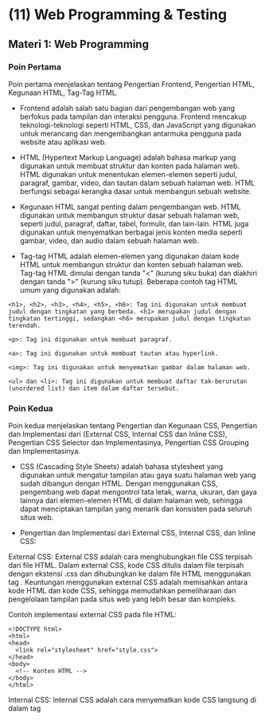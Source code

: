 # (11) Web Programming & Testing

## Materi 1: Web Programming

### Poin Pertama
Poin pertama menjelaskan tentang Pengertian Frontend, Pengertian HTML, Kegunaan HTML, Tag-Tag HTML. 

- Frontend adalah salah satu bagian dari pengembangan web yang berfokus pada tampilan dan interaksi pengguna. Frontend mencakup teknologi-teknologi seperti HTML, CSS, dan JavaScript yang digunakan untuk merancang dan mengembangkan antarmuka pengguna pada website atau aplikasi web.

- HTML (Hypertext Markup Language) adalah bahasa markup yang digunakan untuk membuat struktur dan konten pada halaman web. HTML digunakan untuk menentukan elemen-elemen seperti judul, paragraf, gambar, video, dan tautan dalam sebuah halaman web. HTML berfungsi sebagai kerangka dasar untuk membangun sebuah website.

- Kegunaan HTML sangat penting dalam pengembangan web. HTML digunakan untuk membangun struktur dasar sebuah halaman web, seperti judul, paragraf, daftar, tabel, formulir, dan lain-lain. HTML juga digunakan untuk menyematkan berbagai jenis konten media seperti gambar, video, dan audio dalam sebuah halaman web.

- Tag-tag HTML adalah elemen-elemen yang digunakan dalam kode HTML untuk membangun struktur dan konten sebuah halaman web. Tag-tag HTML dimulai dengan tanda "<" (kurung siku buka) dan diakhiri dengan tanda ">" (kurung siku tutup). Beberapa contoh tag HTML umum yang digunakan adalah:

```
<h1>, <h2>, <h3>, <h4>, <h5>, <h6>: Tag ini digunakan untuk membuat judul dengan tingkatan yang berbeda. <h1> merupakan judul dengan tingkatan tertinggi, sedangkan <h6> merupakan judul dengan tingkatan terendah.

<p>: Tag ini digunakan untuk membuat paragraf.

<a>: Tag ini digunakan untuk membuat tautan atau hyperlink.

<img>: Tag ini digunakan untuk menyematkan gambar dalam halaman web.

<ul> dan <li>: Tag ini digunakan untuk membuat daftar tak-berurutan (unordered list) dan item dalam daftar tersebut.
```

### Poin Kedua
Poin kedua menjelaskan tentang Pengertian dan Kegunaan CSS, Pengertian dan Implementasi dari (External CSS, Internal CSS dan Inline CSS), Pengertian CSS Selector dan Implementasinya, Pengertian CSS Grouping dan Implementasinya.

- CSS (Cascading Style Sheets) adalah bahasa stylesheet yang digunakan untuk mengatur tampilan atau gaya suatu halaman web yang sudah dibangun dengan HTML. Dengan menggunakan CSS, pengembang web dapat mengontrol tata letak, warna, ukuran, dan gaya lainnya dari elemen-elemen HTML di dalam halaman web, sehingga dapat menciptakan tampilan yang menarik dan konsisten pada seluruh situs web.

- Pengertian dan Implementasi dari External CSS, Internal CSS, dan Inline CSS:

External CSS: External CSS adalah cara menghubungkan file CSS terpisah dari file HTML. Dalam external CSS, kode CSS ditulis dalam file terpisah dengan ekstensi .css dan dihubungkan ke dalam file HTML menggunakan tag <link>. Keuntungan menggunakan external CSS adalah memisahkan antara kode HTML dan kode CSS, sehingga memudahkan pemeliharaan dan pengelolaan tampilan pada situs web yang lebih besar dan kompleks.

Contoh implementasi external CSS pada file HTML:

```
<!DOCTYPE html>
<html>
<head>
  <link rel="stylesheet" href="style.css">
</head>
<body>
  <!-- Konten HTML -->
</body>
</html>
```

Internal CSS: Internal CSS adalah cara menyematkan kode CSS langsung di dalam tag <style> dalam file HTML. Kode CSS di dalam internal CSS hanya berlaku untuk halaman HTML yang sama. Internal CSS cocok digunakan untuk halaman web yang sederhana atau memiliki tampilan yang khusus untuk halaman tertentu.

Contoh implementasi internal CSS pada file HTML:

```
<!DOCTYPE html>
<html>
<head>
  <style>
    /* Kode CSS */
  </style>
</head>
<body>
  <!-- Konten HTML -->
</body>
</html>
```

Inline CSS: Inline CSS adalah cara menambahkan kode CSS langsung pada atribut style di dalam tag HTML. Kode CSS di dalam inline CSS hanya berlaku untuk elemen HTML tertentu dan tidak dapat digunakan kembali pada elemen HTML lainnya. Inline CSS sebaiknya digunakan untuk perubahan tampilan yang sangat spesifik pada elemen HTML tertentu.

Contoh implementasi inline CSS pada tag HTML:

```
<!DOCTYPE html>
<html>
<head>
</head>
<body>
  <p style="color: blue; font-size: 18px;">Ini adalah paragraf dengan tampilan inline CSS</p>
</body>
</html>
```

- Pengertian CSS Selector dan Implementasinya:

CSS Selector adalah cara untuk memilih atau menargetkan elemen HTML yang akan diberikan gaya atau tampilan menggunakan CSS. Selector digunakan untuk mengidentifikasi elemen HTML yang akan diberikan pengaturan gaya tertentu.

Contoh implementasi CSS Selector:

```
/* Selector berdasarkan nama tag HTML */
p {
  color: blue;
  font-size: 16px;
}

/* Selector berdasarkan atribut class pada elemen HTML */
.my-class {
  color: red;
  font-size: 14px;
}

/* Selector berdasarkan atribut id pada elemen HTML */
#my-id {
  color: green;
  font-size: 12px;
}
```

- Pengertian CSS Grouping dan Implementasinya:

CSS Grouping adalah cara untuk mengelompokkan beberapa selector menjadi satu aturan CSS. Hal ini memungkinkan pengembang web untuk memberikan gaya yang sama kepada beberapa elemen HTML dengan kode CSS yang lebih efisien.

Contoh implementasi CSS Grouping:

```
/* Menggunakan grup selector untuk memberikan gaya yang sama pada beberapa elemen HTML */
.header, .footer {
background-color: gray;
padding: 10px;
}

/* Menggunakan grup selector untuk memberikan gaya yang sama pada beberapa elemen HTML dengan atribut class yang berbeda */
.button-primary, .button-secondary {
background-color: blue;
color: white;
padding: 5px 10px;
}
```


### Poin Ketiga
Poin ketiga menjelaskan tentang Pengertian dan Kegunaan Frontend Framework, Contoh Frontend Framework, Pengertian Bootstrap dan Keunggulannya

- Pengertian dan Kegunaan Frontend Framework:

Frontend Framework adalah kumpulan dari berbagai teknologi atau komponen yang digunakan untuk membangun antarmuka pengguna (UI) suatu aplikasi web. Frontend Framework menyediakan struktur, komponen, dan gaya yang sudah siap pakai sehingga memudahkan pengembang web dalam membangun tampilan yang menarik dan responsif tanpa harus membuat semuanya dari awal.

- Contoh Frontend Framework:

Bootstrap: Bootstrap adalah salah satu Frontend Framework yang paling populer dan banyak digunakan. Bootstrap menyediakan kumpulan komponen UI seperti grid system, form, button, navbar, dan masih banyak lagi, serta gaya CSS yang sudah siap pakai. Bootstrap juga menyediakan JavaScript plugin untuk memperkaya interaksi pengguna dalam aplikasi web.

- Pengertian Bootstrap dan Keunggulannya:

Bootstrap adalah sebuah Frontend Framework yang dikembangkan oleh Twitter. Bootstrap menyediakan kumpulan komponen UI yang siap pakai seperti grid system, form, button, navbar, modal, dan masih banyak lagi, serta gaya CSS yang telah ditentukan sebelumnya. Keunggulan Bootstrap antara lain:

Responsif: Bootstrap dirancang untuk menjadi responsif, artinya tampilan yang dihasilkan akan menyesuaikan dengan ukuran layar perangkat pengguna, baik itu desktop, tablet, atau smartphone. Hal ini memudahkan pengembang web dalam membangun aplikasi web yang bisa diakses dengan baik di berbagai perangkat.

Mudah digunakan: Bootstrap menyediakan dokumentasi yang lengkap dan mudah dipahami, serta contoh-contoh kode yang siap pakai. Pengembang web dapat dengan mudah menggunakan komponen-komponen Bootstrap untuk membangun tampilan yang menarik dan responsif.

Customizable: Meskipun Bootstrap menyediakan gaya CSS yang sudah ditentukan sebelumnya, namun pengembang web masih dapat mengkustomisasi tampilan sesuai kebutuhan proyek. Bootstrap menggunakan konsep class dan komponen yang modular, sehingga memudahkan pengembang web dalam mengganti tampilan yang sudah ada atau menambahkan gaya baru.

Kompatibilitas: Bootstrap kompatibel dengan berbagai peramban web modern, seperti Google Chrome, Mozilla Firefox, Microsoft Edge, dan Safari. Hal ini memastikan bahwa tampilan yang dibangun dengan Bootstrap dapat diakses oleh pengguna dengan berbagai perangkat dan peramban web.

## Materi 2: Review Web UI Testing with Serenity

### Poin Pertama
Poin pertama menjelaskan tentang Pengertian Serenity BDD, Terdiri dari Apa Saja Arsitektur Serenity BDD, Deskripsi dari Masing-masing Arsitektur Serenity BDD (Define Requirements, Automate Acceptance Criteria, Implement the Test, Report on the Test Results).

- Serenity BDD adalah sebuah framework pengujian perangkat lunak yang berbasis pada Behavior-Driven Development (BDD). BDD adalah metodologi pengembangan perangkat lunak yang fokus pada kolaborasi antara tim pengembang, tim pengujian, dan pemangku kepentingan bisnis untuk menghasilkan perangkat lunak yang berkualitas dan sesuai dengan kebutuhan bisnis.

- Arsitektur Serenity BDD terdiri dari beberapa tahap, yaitu:

Define Requirements: Tahap ini melibatkan kolaborasi antara tim pengembang, tim pengujian, dan pemangku kepentingan bisnis untuk menentukan kebutuhan bisnis yang harus diimplementasikan dalam perangkat lunak. Hasil dari tahap ini adalah sebuah dokumen yang berisi skenario pengujian yang dijelaskan dalam bahasa alami yang dapat dimengerti oleh semua pihak terkait.

Automate Acceptance Criteria: Tahap ini melibatkan tim pengujian dalam mengubah skenario pengujian yang sudah didefinisikan dalam tahap sebelumnya menjadi skenario pengujian yang dapat dijalankan secara otomatis. Serenity BDD menyediakan fitur yang memungkinkan pengujian dapat ditulis dalam bahasa alami yang mudah dipahami, seperti Gherkin.

Implement the Test: Tahap ini melibatkan tim pengembang dalam mengimplementasikan kode pengujian berdasarkan skenario pengujian yang sudah diotomatisasi dalam tahap sebelumnya. Serenity BDD mendukung pengujian dalam berbagai bahasa pemrograman, seperti Java, C#, dan Ruby.

Report on the Test Results: Tahap ini melibatkan tim pengujian dalam melihat hasil dari pengujian yang sudah dijalankan dan menghasilkan laporan yang dapat memberikan informasi tentang status pengujian dan kualitas perangkat lunak yang diuji. Serenity BDD menyediakan fitur pelaporan yang komprehensif dan dapat digunakan untuk menghasilkan laporan yang informatif dan mudah dipahami.

### Poin Kedua
Poin kedua menjelaskan tentang Persiapan dan Tools untuk Melakukan Testing dengan Serenity BDD dan Maven, Penjelasan tentang Practice Scenario dengan Serenity BDD (Write Test Story, Create Test Class, Create Test Steps, Create Page Object, Run the Test).
  
- Sebelum dapat melakukan pengujian menggunakan Serenity BDD, beberapa persiapan dan pengaturan perlu dilakukan, antara lain:

Menggunakan Maven: Maven adalah sebuah alat manajemen proyek yang banyak digunakan dalam pengembangan perangkat lunak Java. Serenity BDD dapat diintegrasikan dengan Maven untuk mengelola dependensi dan konfigurasi proyek pengujian.

Menggunakan Serenity BDD Plugin: Serenity BDD menyediakan plugin untuk Maven yang dapat digunakan untuk mengatur pengaturan dan konfigurasi proyek pengujian.

Menyusun Skenario Pengujian: Skenario pengujian dalam Serenity BDD ditulis dalam bahasa Gherkin, yang merupakan bahasa alami yang mudah dipahami oleh tim pengembang, tim pengujian, dan pemangku kepentingan bisnis. Skenario pengujian biasanya dinyatakan dalam bentuk "cerita" (story) yang berisi langkah-langkah pengujian yang diinginkan.

- Praktik pengujian dengan Serenity BDD biasanya melibatkan langkah-langkah sebagai berikut:

Menulis Test Story: Tim pengujian menulis skenario pengujian dalam bentuk cerita (story) menggunakan bahasa Gherkin. Cerita ini harus jelas, spesifik, dan mudah dimengerti oleh semua pihak terkait, termasuk tim pengembang dan pemangku kepentingan bisnis.

Membuat Test Class: Setelah cerita pengujian ditulis, tim pengujian membuat kelas pengujian (test class) yang akan mengimplementasikan skenario pengujian tersebut. Kelas pengujian ini akan mengandung kode pengujian yang akan dijalankan secara otomatis.

Membuat Test Steps: Dalam kelas pengujian, tim pengujian membuat langkah-langkah pengujian (test steps) yang sesuai dengan langkah-langkah dalam cerita pengujian. Langkah-langkah pengujian ini akan dijalankan secara berurutan sesuai dengan skenario pengujian yang ditentukan dalam cerita pengujian.

Membuat Page Object: Page Object adalah sebuah pola desain yang digunakan dalam Serenity BDD untuk memisahkan logika pengujian dari implementasi antarmuka pengguna. Tim pengujian membuat Page Object yang berisi metode-metode untuk mengakses dan memanipulasi elemen-elemen antarmuka pengguna dalam pengujian. Hal ini memungkinkan pengujian tetap berjalan walaupun ada perubahan pada antarmuka pengguna.

Menjalankan Pengujian: Setelah semua langkah pengujian, langkah-langkah pengujian, dan Page Object sudah dibuat, tim pengujian dapat menjalankan pengujian menggunakan alat pengujian yang disediakan oleh Serenity BDD, seperti JUnit atau TestNG. Serenity BDD akan menjalankan pengujian sesuai dengan skenario pengujian yang telah ditentukan dalam cerita pengujian, dan menghasilkan laporan hasil pengujian yang bisa dianalisis oleh tim pengujian dan tim pengembang.

### Poin Ketiga
Poin ketiga menjelaskan tentang Serenity Properties, Parameter Injection, Meta Filtering, Parameterized Scenario. 
  
Serenity BDD menyediakan fitur-fitur lanjutan yang dapat membantu tim pengujian dalam mengatur dan mengelola pengujian dengan lebih efisien, antara lain:

- Serenity Properties: Serenity Properties adalah file konfigurasi yang dapat digunakan untuk mengatur berbagai pengaturan dalam pengujian, seperti URL aplikasi yang diuji, pengaturan untuk pengujian paralel, dan pengaturan untuk pelaporan. Dengan menggunakan Serenity Properties, tim pengujian dapat mengelola pengaturan pengujian secara terpusat dan menghindari hardcoding pengaturan dalam kode pengujian.

- Parameter Injection: Serenity BDD mendukung injeksi parameter ke dalam langkah-langkah pengujian. Parameter-parameter ini dapat digunakan untuk mengganti nilai-nilai dalam langkah-langkah pengujian dengan nilai yang diberikan dalam cerita pengujian atau dalam pengaturan Serenity Properties. Hal ini memungkinkan tim pengujian untuk menguji berbagai skenario dengan data yang berbeda tanpa harus mengubah kode pengujian secara langsung.

- Meta Filtering: Meta Filtering adalah fitur Serenity BDD yang memungkinkan tim pengujian untuk mengatur pengujian yang akan dijalankan berdasarkan tag atau meta-data yang diberikan dalam cerita pengujian. Tag ini dapat digunakan untuk mengatur pengujian berdasarkan fitur, cerita, atau kriteria lain yang diperlukan. Meta Filtering memungkinkan tim pengujian untuk menjalankan pengujian tertentu atau kelompok pengujian yang spesifik berdasarkan tag yang diberikan, sehingga memungkinkan pengujian yang lebih selektif dan efisien.

- Parameterized Scenario: Serenity BDD juga mendukung pengujian skenario yang di-parameterisasi. Dalam skenario yang di-parameterisasi, tim pengujian dapat menentukan data uji yang akan digunakan dalam skenario pengujian dalam bentuk tabel atau data lainnya. Dengan pengujian skenario yang di-parameterisasi, tim pengujian dapat menguji berbagai kasus uji dengan data yang berbeda dalam satu skenario pengujian, sehingga mengurangi repetisi kode pengujian dan memungkinkan pengujian yang lebih dinamis.
